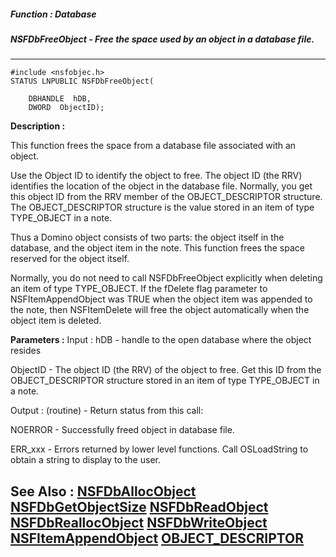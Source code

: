 ##### Function : Database
##### NSFDbFreeObject - Free the space used by an object in a database file.
---
```
#include <nsfobjec.h>
STATUS LNPUBLIC NSFDbFreeObject(

	DBHANDLE  hDB,
	DWORD  ObjectID);
```
**Description :**

This function frees the space from a database file associated with an object. 

Use the Object ID to identify the object to free. The object ID (the RRV) 
identifies the location of the object in the database file. Normally, you get 
this object ID from the RRV member of the OBJECT_DESCRIPTOR structure. The 
OBJECT_DESCRIPTOR structure is the value stored in an item of type TYPE_OBJECT 
in a note. 

Thus a Domino object consists of two parts: the object itself in the database, 
and the object item in the note. This function frees the space reserved for the 
object itself.

Normally, you do not need to call NSFDbFreeObject explicitly when deleting an 
item of type TYPE_OBJECT. If the fDelete flag parameter to NSFItemAppendObject 
was TRUE when the object item was appended to the note, then NSFItemDelete will 
free the object automatically when the object item is deleted.

**Parameters :**
Input :
hDB  -  handle to the open database where the object resides

ObjectID  -  The object ID (the RRV) of the object to free. Get this ID from the OBJECT_DESCRIPTOR structure stored in an item of type TYPE_OBJECT in a note.

Output :
(routine)  -  Return status from this call: 

NOERROR - Successfully freed object in database file.

ERR_xxx - Errors returned by lower level functions. Call OSLoadString to obtain a string to display to the user.



**See Also :**
[NSFDbAllocObject](/domino-c-api-docs/reference/Func/NSFDbAllocObject)
[NSFDbGetObjectSize](/domino-c-api-docs/reference/Func/NSFDbGetObjectSize)
[NSFDbReadObject](/domino-c-api-docs/reference/Func/NSFDbReadObject)
[NSFDbReallocObject](/domino-c-api-docs/reference/Func/NSFDbReallocObject)
[NSFDbWriteObject](/domino-c-api-docs/reference/Func/NSFDbWriteObject)
[NSFItemAppendObject](/domino-c-api-docs/reference/Func/NSFItemAppendObject)
[OBJECT_DESCRIPTOR](/domino-c-api-docs/reference/Data/OBJECT_DESCRIPTOR)
---
